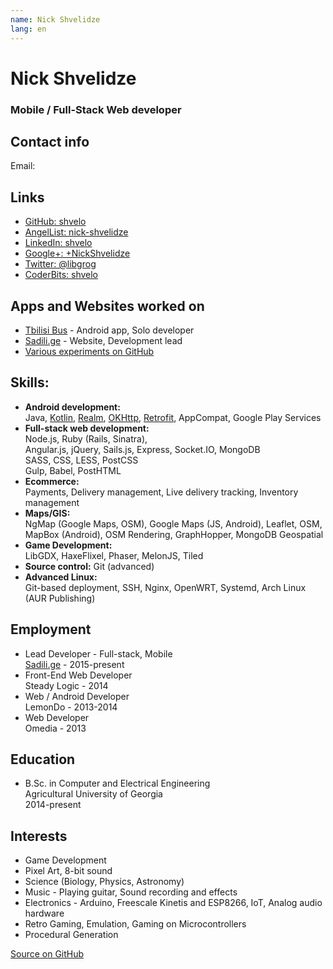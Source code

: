 ```yaml
---
name: Nick Shvelidze
lang: en
---
```


# Nick Shvelidze
### Mobile / Full-Stack Web developer

## Contact info  
Email: <script src="js/insm.js"></script>

## Links
- [GitHub: shvelo](https://github.com/shvelo)
- [AngelList: nick-shvelidze](https://angel.co/nick-shvelidze)
- [LinkedIn: shvelo](https://www.linkedin.com/in/shvelo)
- [Google+: +NickShvelidze](https://plus.google.com/+NickShvelidze)
- [Twitter: @libgrog](https://twitter.com/libgrog)
- [CoderBits: shvelo](https://coderbits.com/shvelo)

## Apps and Websites worked on
- [Tbilisi Bus](https://play.google.com/store/apps/details?id=com.tbilisi.bus) - Android app, Solo developer
- [Sadili.ge](https://sadili.ge) - Website, Development lead
- [Various experiments on GitHub](http://pirrate.me/)

## Skills:
- **Android development:**  
Java, [Kotlin](https://kotlinlang.org/), [Realm](https://realm.io/), [OKHttp](http://square.github.io/okhttp/),
[Retrofit](http://square.github.io/retrofit/), AppCompat, Google Play Services
- **Full-stack web development:**  
Node.js, Ruby (Rails, Sinatra),  
Angular.js, jQuery, Sails.js, Express, Socket.IO, MongoDB  
SASS, CSS, LESS, PostCSS  
Gulp, Babel, PostHTML
- **Ecommerce:**  
Payments, Delivery management, Live delivery tracking, Inventory management
- **Maps/GIS:**  
NgMap (Google Maps, OSM), Google Maps (JS, Android), Leaflet, OSM, MapBox (Android), OSM Rendering, GraphHopper, MongoDB Geospatial  
- **Game Development:**  
LibGDX, HaxeFlixel, Phaser, MelonJS, Tiled
- **Source control:** Git (advanced)
- **Advanced Linux:**  
Git-based deployment, SSH, Nginx, OpenWRT, Systemd, Arch Linux (AUR Publishing)

## Employment
- Lead Developer - Full-stack, Mobile  
[Sadili.ge](https://sadili.ge) - 2015-present
- Front-End Web Developer  
Steady Logic - 2014
- Web / Android Developer  
LemonDo - 2013-2014
- Web Developer  
Omedia - 2013

## Education
- B.Sc. in Computer and Electrical Engineering  
Agricultural University of Georgia  
2014-present

## Interests
- Game Development  
- Pixel Art, 8-bit sound  
- Science (Biology, Physics, Astronomy)  
- Music - Playing guitar, Sound recording and effects  
- Electronics - Arduino, Freescale Kinetis and ESP8266, IoT, Analog audio hardware  
- Retro Gaming, Emulation, Gaming on Microcontrollers  
- Procedural Generation  

[Source on GitHub](https://github.com/shvelo/resume)
